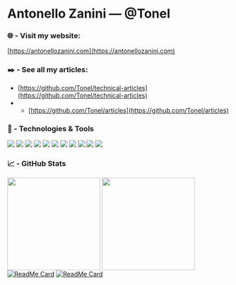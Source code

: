 # Antonello Zanini — @Tonel

### 🌐 - Visit my website: 
[https://antonellozanini.com](https://antonellozanini.com)

### ✒️ - See all my articles:
- [https://github.com/Tonel/technical-articles](https://github.com/Tonel/technical-articles)
- - [https://github.com/Tonel/articles](https://github.com/Tonel/articles)

### 🔧 - Technologies & Tools
![](https://img.shields.io/badge/Language-JavaScript-informational?style=flat&logo=javascript&logoColor=white&color=0366d6)
![](https://img.shields.io/badge/Language-Java-informational?style=flat&logo=java&logoColor=white&color=0366d6)
![](https://img.shields.io/badge/Language-Kotlin-informational?style=flat&logo=kotlin&logoColor=white&color=0366d6)
![](https://img.shields.io/badge/Language-PHP-informational?style=flat&logo=php&logoColor=white&color=0366d6)
![](https://img.shields.io/badge/Language-TypeScript-informational?style=flat&logo=javascript&logoColor=white&color=0366d6)
![](https://img.shields.io/badge/Framework-Spring_Boot-informational?style=flat&logo=spring&logoColor=white&color=0366d6)
![](https://img.shields.io/badge/Framework-Express-informational?style=flat&logo=spring&logoColor=white&color=0366d6)
![](https://img.shields.io/badge/Framework-Next.js-informational?style=flat&logo=spring&logoColor=white&color=0366d6)
![](https://img.shields.io/badge/Library-Node.js-informational?style=flat&logo=react&logoColor=white&color=0366d6)
![](https://img.shields.io/badge/Library-React-informational?style=flat&logo=react&logoColor=white&color=0366d6)
![](https://img.shields.io/badge/Editor-IntelliJ_IDEA-informational?style=flat&logo=intellij-idea&logoColor=white&color=0366d6)

### 📈 - GitHub Stats
<img align="center" height="210" src="https://github-readme-stats.vercel.app/api/top-langs/?username=Tonel&theme=graywhite&hide=css,tsql" /> <img align="center" height="210"  src="https://github-readme-stats.vercel.app/api/?username=Tonel&theme=graywhite" />  
[![ReadMe Card](https://github-readme-stats.vercel.app/api/pin/?username=Tonel&repo=multi-layered-architecture-springboot)](https://github.com/Tonel/multi-layered-architecture-springboot) [![ReadMe Card](https://github-readme-stats.vercel.app/api/pin/?username=Tonel&repo=web-scraping)](https://github.com/Tonel/web-scraping)
